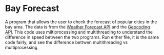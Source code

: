 # Bay Forecast

A program that allows the user to check the forecast of popular cities in the bay area. The data is from the [Weather Forecast API](https://open-meteo.com/en/docs) and the [Geocoding API](https://open-meteo.com/en/docs/geocoding-api).
This code uses miltiprocessing and multithreading to understand the difference in speed between the two programs. Run either file, it is the same code fairly, and see the difference bettwen multithreading vs multiprocessing. 
